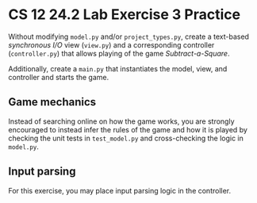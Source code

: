 # CS 12 24.2 Lab Exercise 3 Practice

Without modifying `model.py` and/or `project_types.py`, create a text-based _synchronous I/O_ view (`view.py`) and a corresponding controller (`controller.py`) that allows playing of the game _Subtract-a-Square_.

Additionally, create a `main.py` that instantiates the model, view, and controller and starts the game.

## Game mechanics

Instead of searching online on how the game works, you are strongly encouraged to instead infer the rules of the game and how it is played by checking the unit tests in `test_model.py` and cross-checking the logic in `model.py`.

## Input parsing

For this exercise, you may place input parsing logic in the controller.
